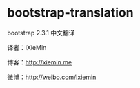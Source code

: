 bootstrap-translation
=====================

bootstrap 2.3.1 中文翻译

译者：iXieMin

博客：http://xiemin.me

微博：http://weibo.com/ixiemin
